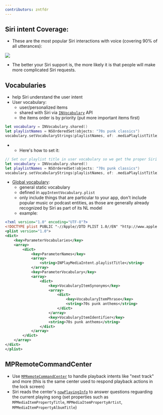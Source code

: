 ```yaml
---
contributors: zntfdr
---
```


## Siri intent Coverage:

- These are the most popular Siri interactions with voice (covering 90% of all utterances):

![][popularImage]

- The better your Siri support is, the more likely it is that people will make more complicated Siri requests.

## Vocabularies

- help Siri understand the user intent
- User vocabulary:
  - user/personalized items
  - shared with Siri via [`INVocabulary`][INVocabulary] API
  - the items order is by priority (put more important items first)

```swift
let vocabulary = INVocabulary.shared()
let playlistNames = NSOrderedSet(objects: "70s punk classics")
vocabulary.setVocabularyStrings(playlistNames, of: .mediaPlaylistTitle) 
```

-  
  - Here's how to set it:

```swift
// Set our playlist title in user vocabulary so we get the proper Siri intent
let vocabulary = INVocabulary.shared()
let playlistNames = NSOrderedSet(objects: "70s punk classics")
vocabulary.setVocabularyStrings(playlistNames, of: .mediaPlaylistTitle)
```

- [Global vocabulary][globalVocabulary]:
  - general static vocabulary
  - defined in `appIntentVocabulary.plist`
  - only include things that are particular to your app, don't include popular music or podcast entities, as those are generally already recognized by Siri as part of its NL model
  - example:

```xml
<?xml version="1.0" encoding="UTF-8"?>
<!DOCTYPE plist PUBLIC "-//Apple//DTD PLIST 1.0//EN" "http://www.apple.com/DTDs/PropertyList-1.0.dtd">
<plist version="1.0">
<dict>
	<key>ParameterVocabularies</key>
	<array>
		<dict>
			<key>ParameterNames</key>
			<array>
				<string>INPlayMediaIntent.playlistTitle</string>
			</array>
			<key>ParameterVocabulary</key>
			<array>
				<dict>
					<key>VocabularyItemSynonyms</key>
					<array>
						<dict>
							<key>VocabularyItemPhrase</key>
							<string>70s punk anthems</string>
						</dict>
					</array>          
					<key>VocabularyItemIdentifier</key>
					<string>70s punk anthems</string>
				</dict>
			</array>
		</dict>
	</array>
</dict>
</plist>
```

## MPRemoteCommandCenter

- Use [`MPRemoteCommandCenter`][MPRemoteCommandCenter] to handle playback intents like "next track" and more (this is the same center used to respond playback actions in the lock screen)
- Siri reads the center's [`nowPlayingInfo`][nowPlayingInfo] to answer questions reguarding the current playing song (set properties such as `MPMediaItemPropertyTitle`, `MPMediaItemPropertyArtist`, `MPMediaItemPropertyAlbumTitle`)

[popularImage]: ../../../images/notes/wwdc20/10060/popular.png

[nowPlayingInfo]: https://developer.apple.com/documentation/mediaplayer/mpnowplayinginfocenter/1615903-nowplayinginfo
[MPRemoteCommandCenter]: https://developer.apple.com/documentation/mediaplayer/mpremotecommandcenter
[INVocabulary]: https://developer.apple.com/documentation/sirikit/invocabulary
[globalVocabulary]: https://developer.apple.com/documentation/sirikit/registering_custom_vocabulary_with_sirikit/global_vocabulary_reference